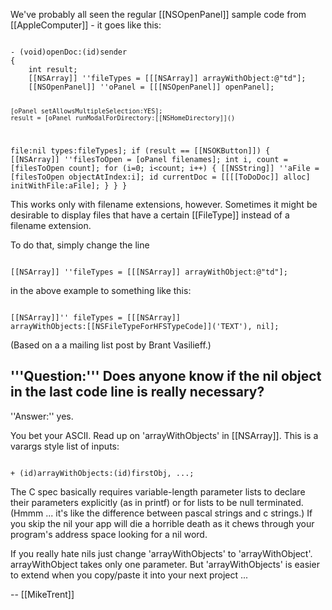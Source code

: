 We've probably all seen the regular [[NSOpenPanel]] sample code from [[AppleComputer]] - it goes like this:

<code>
- (void)openDoc:(id)sender
{
    int result;
    [[NSArray]] ''fileTypes = [[[NSArray]] arrayWithObject:@"td"];
    [[NSOpenPanel]] ''oPanel = [[[NSOpenPanel]] openPanel];

    [oPanel setAllowsMultipleSelection:YES];
    result = [oPanel runModalForDirectory:[[NSHomeDirectory]]() 
file:nil types:fileTypes];
    if (result == [[NSOKButton]]) {
        [[NSArray]] ''filesToOpen = [oPanel filenames];
        int i, count = [filesToOpen count];
        for (i=0; i<count; i++) {
            [[NSString]] ''aFile = [filesToOpen objectAtIndex:i];
            id currentDoc = [[[[ToDoDoc]] alloc] initWithFile:aFile];
        }
    }
}
</code>

This works only with filename extensions, however. Sometimes it might be desirable to display files that have a certain [[FileType]] instead of a filename extension.


To do that, simply change the line 

<code>
[[NSArray]] ''fileTypes = [[[NSArray]] arrayWithObject:@"td"];
</code>

in the above example to something like this:

<code>
[[NSArray]]'' fileTypes = [[[NSArray]] 
arrayWithObjects:[[NSFileTypeForHFSTypeCode]]('TEXT'), nil];
</code>

(Based on a a mailing list post by Brant Vasilieff.)

'''Question:''' Does anyone know if the nil object in the last code line is really necessary?
----

''Answer:'' yes. 

You bet your ASCII. Read up on 'arrayWithObjects' in [[NSArray]]. This is a varargs style list of inputs:

<code>
+ (id)arrayWithObjects:(id)firstObj, ...;
</code>

The C spec basically requires variable-length parameter lists to declare their parameters explicitly (as in printf) or for lists to be null terminated. (Hmmm ... it's like the difference between pascal strings and c strings.) If you skip the nil your app will die a horrible death as it chews through your program's address space looking for a nil word.

If you really hate nils just change 'arrayWithObjects' to 'arrayWithObject'. arrayWithObject takes only one parameter. But 'arrayWithObjects' is easier to extend when you copy/paste it into your next project ... 

-- [[MikeTrent]]